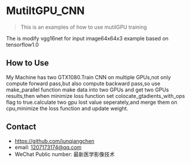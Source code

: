 # MutiltGPU_CNN
> This is an examples of how to use mutilGPU training

The is modify vgg16net for input image64x64x3 example based on tensorflow1.0

## How to Use
My Machine has two GTX1080.Train CNN on multiple GPUs,not only compute forward pass,but also compute backward pass,so use make_parallel function make data into two GPUs and get two GPUs results,then when minimize loss function set colocate_gtadients_with_ops flag to true.calculate two gpu lost value seperately,and merge them on cpu,minimize the loss function and update weight.

## Contact
* https://github.com/junqiangchen
* email: 1207173174@qq.com
* WeChat Public number: 最新医学影像技术
